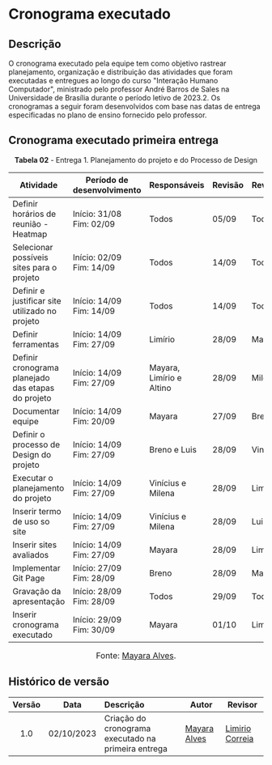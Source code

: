 # Cronograma executado

## Descrição
O cronograma executado pela equipe tem como objetivo rastrear planejamento, organização e distribuição das atividades que foram executadas e entregues ao longo do curso "Interação Humano Computador", ministrado pelo professor André Barros de Sales na Universidade de Brasília durante o período letivo de 2023.2. Os cronogramas a seguir foram desenvolvidos com base nas datas de entrega especificadas no plano de ensino fornecido pelo professor.

## Cronograma executado primeira entrega

<p align="center"><b>Tabela 02</b> - Entrega 1. Planejamento do projeto e do Processo de Design </p>

| Atividade                                                        | Período de desenvolvimento  | Responsáveis       | Revisão   | Revisor            |
| ---------------------------------------------------------------- | --------------------------- | ------------------ | ----------| ------------------ |
| Definir horários de reunião - Heatmap                            | Início: 31/08<br>Fim: 02/09 | Todos	                   |   05/09   | Todos	     |
| Selecionar possíveis sites para o projeto                        | Início: 02/09<br>Fim: 14/09 | Todos	                   |   14/09   | Todos	     |
| Definir e justificar site utilizado no projeto                   | Início: 14/09<br>Fim: 14/09 | Todos                     |   14/09   | Todos       |
| Definir ferramentas                                              | Início: 14/09<br>Fim: 27/09 | Limírio                   |   28/09   | Mayara	     |
| Definir cronograma planejado das etapas do projeto               | Início: 14/09<br>Fim: 27/09 | Mayara, Limírio e Altino  |   28/09   | Milena      |
| Documentar equipe                                                | Início: 14/09<br>Fim: 20/09 | Mayara                    |   27/09   | Breno       |
| Definir o processo de Design do projeto                          | Início: 14/09<br>Fim: 27/09 | Breno e Luis              |   28/09   | Vinicius    |
| Executar o planejamento do projeto                               | Início: 14/09<br>Fim: 27/09 | Vinícius e Milena         |   28/09   | Limírio     |
| Inserir termo de uso so site                                     | Início: 14/09<br>Fim: 27/09 | Vinícius e Milena         |   28/09   | Luis        |
| Inserir sites avaliados                                          | Início: 14/09<br>Fim: 27/09 | Mayara                    |   28/09   | Limírio     |
| Implementar Git Page                                             | Início: 27/09<br>Fim: 28/09 | Breno                     |   28/09   | Mayara      |
| Gravação da apresentação                                         | Início: 28/09<br>Fim: 28/09 | Todos                     |   29/09   | Todos       |
| Inserir cronograma executado                                     | Início: 29/09<br>Fim: 30/09 | Mayara                    |   01/10   | Limírio     |

<font size="3"><p style="text-align: center">Fonte: [Mayara Alves](https://github.com/Mayara-tech).</p></font>

## Histórico de versão

| Versão | Data      | Descrição | Autor | Revisor |
| :-:    | :-----:   | :------   | ----  | ------- |
| 1.0    |02/10/2023 | Criação do cronograma executado na primeira entrega |[Mayara Alves](https://github.com/Mayara-tech)| [Limirio Correia](https://github.com/LimirioGuimaraes) |
